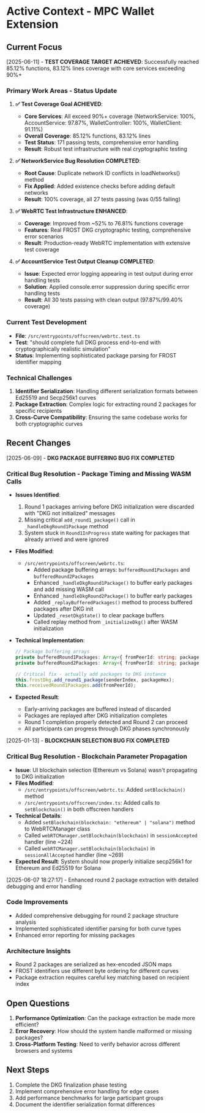 # Active Context - MPC Wallet Extension

## Current Focus
[2025-06-11] - **TEST COVERAGE TARGET ACHIEVED**: Successfully reached 85.12% functions, 83.12% lines coverage with core services exceeding 90%+

### Primary Work Areas - Status Update
1. **✅ Test Coverage Goal ACHIEVED**: 
   - **Core Services**: All exceed 90%+ coverage (NetworkService: 100%, AccountService: 97.87%, WalletController: 100%, WalletClient: 91.11%)
   - **Overall Coverage**: 85.12% functions, 83.12% lines 
   - **Test Status**: 171 passing tests, comprehensive error handling
   - **Result**: Robust test infrastructure with real cryptographic testing

2. **✅ NetworkService Bug Resolution COMPLETED**:
   - **Root Cause**: Duplicate network ID conflicts in loadNetworks() method
   - **Fix Applied**: Added existence checks before adding default networks
   - **Result**: 100% coverage, all 27 tests passing (was 0/55 failing)

3. **✅ WebRTC Test Infrastructure ENHANCED**:
   - **Coverage**: Improved from ~52% to 76.81% functions coverage
   - **Features**: Real FROST DKG cryptographic testing, comprehensive error scenarios
   - **Result**: Production-ready WebRTC implementation with extensive test coverage

4. **✅ AccountService Test Output Cleanup COMPLETED**: 
   - **Issue**: Expected error logging appearing in test output during error handling tests
   - **Solution**: Applied console.error suppression during specific error handling tests
   - **Result**: All 30 tests passing with clean output (97.87%/99.40% coverage)

### Current Test Development
- **File**: `/src/entrypoints/offscreen/webrtc.test.ts`
- **Test**: "should complete full DKG process end-to-end with cryptographically realistic simulation"
- **Status**: Implementing sophisticated package parsing for FROST identifier mapping

### Technical Challenges
1. **Identifier Serialization**: Handling different serialization formats between Ed25519 and Secp256k1 curves
2. **Package Extraction**: Complex logic for extracting round 2 packages for specific recipients
3. **Cross-Curve Compatibility**: Ensuring the same codebase works for both cryptographic curves

## Recent Changes
[2025-06-09] - **DKG PACKAGE BUFFERING BUG FIX COMPLETED**

### Critical Bug Resolution - Package Timing and Missing WASM Calls
- **Issues Identified**:
  1. Round 1 packages arriving before DKG initialization were discarded with "DKG not initialized" messages
  2. Missing critical `add_round1_package()` call in `_handleDkgRound1Package` method
  3. System stuck in `Round1InProgress` state waiting for packages that already arrived and were ignored

- **Files Modified**:
  - `/src/entrypoints/offscreen/webrtc.ts`: 
    - Added package buffering arrays: `bufferedRound1Packages` and `bufferedRound2Packages`
    - Enhanced `_handleDkgRound1Package()` to buffer early packages and add missing WASM call
    - Enhanced `_handleDkgRound2Package()` to buffer early packages
    - Added `_replayBufferedPackages()` method to process buffered packages after DKG init
    - Updated `_resetDkgState()` to clear package buffers
    - Called replay method from `_initializeDkg()` after WASM initialization

- **Technical Implementation**:
  ```typescript
  // Package buffering arrays
  private bufferedRound1Packages: Array<{ fromPeerId: string; packageData: any }> = [];
  private bufferedRound2Packages: Array<{ fromPeerId: string; packageData: any }> = [];
  
  // Critical fix - actually add packages to DKG instance
  this.frostDkg.add_round1_package(senderIndex, packageHex);
  this.receivedRound1Packages.add(fromPeerId);
  ```

- **Expected Result**: 
  - Early-arriving packages are buffered instead of discarded
  - Packages are replayed after DKG initialization completes
  - Round 1 completion properly detected and Round 2 can proceed
  - All participants can progress through DKG phases synchronously

[2025-01-13] - **BLOCKCHAIN SELECTION BUG FIX COMPLETED**

### Critical Bug Resolution - Blockchain Parameter Propagation
- **Issue**: UI blockchain selection (Ethereum vs Solana) wasn't propagating to DKG initialization
- **Files Modified**:
  - `/src/entrypoints/offscreen/webrtc.ts`: Added `setBlockchain()` method
  - `/src/entrypoints/offscreen/index.ts`: Added calls to `setBlockchain()` in both offscreen handlers
- **Technical Details**:
  - Added `setBlockchain(blockchain: "ethereum" | "solana")` method to WebRTCManager class
  - Called `webRTCManager.setBlockchain(blockchain)` in `sessionAccepted` handler (line ~224)
  - Called `webRTCManager.setBlockchain(blockchain)` in `sessionAllAccepted` handler (line ~269)
- **Expected Result**: System should now properly initialize secp256k1 for Ethereum and Ed25519 for Solana

[2025-06-07 18:27:17] - Enhanced round 2 package extraction with detailed debugging and error handling

### Code Improvements
- Added comprehensive debugging for round 2 package structure analysis
- Implemented sophisticated identifier parsing for both curve types
- Enhanced error reporting for missing packages

### Architecture Insights
- Round 2 packages are serialized as hex-encoded JSON maps
- FROST identifiers use different byte ordering for different curves
- Package extraction requires careful key matching based on recipient index

## Open Questions
1. **Performance Optimization**: Can the package extraction be made more efficient?
2. **Error Recovery**: How should the system handle malformed or missing packages?
3. **Cross-Platform Testing**: Need to verify behavior across different browsers and systems

## Next Steps
1. Complete the DKG finalization phase testing
2. Implement comprehensive error handling for edge cases  
3. Add performance benchmarks for large participant groups
4. Document the identifier serialization format differences